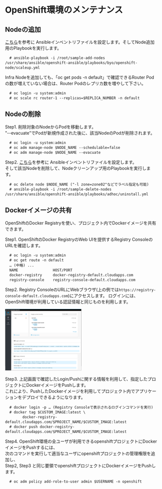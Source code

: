 # OpenShift環境のメンテナンス

## Nodeの追加
[こちら](https://github.com/h-kojima/openshift/blob/master/ocp3u3/ansible/sample-ansible-add-nodes)を参考に
Ansibleインベントリファイルを設定します。そしてNode追加用のPlaybookを実行します。

```
  # ansible-playbook -i /root/sample-add-nodes /usr/share/ansible/openshift-ansible/playbooks/byo/openshift-node/scaleup.yml
```

Infra Nodeを追加しても、「oc get pods -n default」で確認できるRouter Podの数が増えていない場合は、Router Podのレプリカ数を増やして下さい。

```
  # oc login -u system:admin
  # oc scale rc router-1 --replicas=$REPLICA_NUMBER -n default
```


## Nodeの削除

Step1. 削除対象のNodeからPodを移動します。  
"--evacuate"でPodが新規作成された後に、該当NodeのPodが削除されます。
```
  # oc login -u system:admin
  # oc adm manage-node $NODE_NAME --schedulable=false
  # oc adm manage-node $NODE_NAME --evacuate 
```

Step2. [こちら](https://github.com/h-kojima/openshift/blob/master/ocp3u3/ansible/sample-ansible-delete-nodes)を参考に
Ansibleインベントリファイルを設定します。  
そして該当Nodeを削除して、Nodeクリーンアップ用のPlaybookを実行します。

```
  # oc delete node $NODE_NAME ("-l zone=zone02"などでラベル指定も可能)
  # ansible-playbook -i /root/sample-delete-nodes /usr/share/ansible/openshift-ansible/playbooks/adhoc/uninstall.yml
```

## Dockerイメージの共有
OpenShiftのDocker Registryを使い、プロジェクト内でDockerイメージを共有できます。  

Step1. OpenShiftのDocker RegistryのWeb UIを提供するRegistry ConsoleのURLを確認します。

```
  # oc login -u system:admin
  # oc get route -n default
  … (中略) ...
  NAME                HOST/PORT
  docker-registry     docker-registry-default.cloudapps.com 
  registry-console    registry-console-default.cloudapps.com 
```

Step2. Registry ConsoleのURLにWebブラウザ(上の例では`https://registry-console-default.cloudapps.com`)にアクセスします。
ログインには、OpenShift環境が利用している認証情報と同じものを利用します。

<img src="https://github.com/h-kojima/openshift/blob/master/ocp3u3/images/registry-console.png" width="50%" height="50%">

Step3. 上記画面で確認したLogin/Pushに関する情報を利用して、指定したプロジェクトにDockerイメージをPushします。  
これにより、PushしたDockerイメージを利用してプロジェクト内でアプリケーションをデプロイできるようになります。

```
  # docker login -p … (Registry Consoleで表示されるログインコマンドを実行)
  # docker tag $CUSTOM_IMAGE:latest \
        docker-registry-default.cloudapps.com/$PROJECT_NAME/$CUSTOM_IMAGE:latest
  # docker push docker-registry-default.cloudapps.com/$PROJECT_NAME/$CUSTOM_IMAGE:latest
```

Step4. OpenShift環境の全ユーザが利用できるopenshiftプロジェクトにDockerイメージをPushするには、  
次のコマンドを実行して適当なユーザにopenshiftプロジェクトの管理権限を追加し、  
Step2, Step3 と同じ要領でopenshiftプロジェクトにDockerイメージをPushします。
```
  # oc adm policy add-role-to-user admin $USERNAME -n openshift
```
